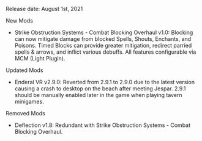 
Release date: August 1st, 2021

New Mods
- Strike Obstruction Systems - Combat Blocking Overhaul v1.0: Blocking can now mitigate damage from blocked Spells, Shouts, Enchants, and Poisons. Timed Blocks can provide greater mitigation, redirect parried spells & arrows, and inflict various debuffs. All features configurable via MCM (Light Plugin).

Updated Mods
- Enderal VR v2.9.0:  Reverted from 2.9.1 to 2.9.0 due to the latest version causing a crash to desktop on the beach after meeting Jespar.  2.9.1 should be manually enabled later in the game when playing tavern minigames.

Removed Mods
- Deflection v1.8:  Redundant with Strike Obstruction Systems - Combat Blocking Overhaul.
